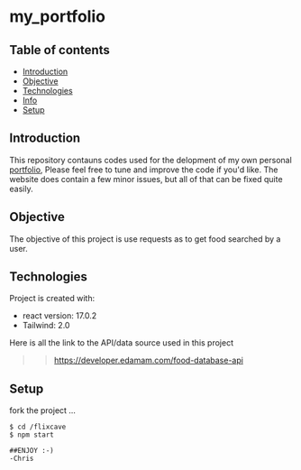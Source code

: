 # my_portfolio

## Table of contents
* [Introduction](#Introduction)
* [Objective](Objective)
* [Technologies](#technologies)
* [Info](Info)
* [Setup](#setup)

## Introduction
This repository contauns codes used for the delopment of my own personal [portfolio](chrisjeremie.ga), Please feel free to tune and improve the code if you'd like. The website does contain a few minor issues, but all of that can be fixed quite easily.

## Objective
The objective of this project is use requests as to get food searched by a user.

## Technologies
Project is created with:
* react version: 17.0.2
* Tailwind: 2.0

Here is all the link to the API/data source used in this project
>> https://developer.edamam.com/food-database-api

## Setup
fork the project ...

```
$ cd /flixcave
$ npm start 

##ENJOY :-)
-Chris

```
